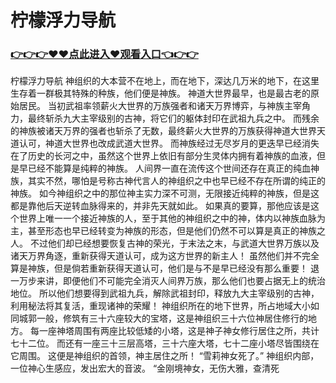 # 柠檬浮力导航

### <a href="https://github.com/xinfue/dunp/issues/2">👉👉👉♥♥点此进入♥观看入口👈👉👉</a>

 柠檬浮力导航
神组织的大本营不在地上，而在地下，深达几万米的地下，在这里生存着一群极其特殊的种族，他们便是神族。
    神道大世界最早，也是最古老的原始居民。
    当初武祖率领薪火大世界的万族强者和诸天万界博弈，与神族主宰角力，最终斩杀九大主宰级别的古神，将它们的躯体封印在武祖九兵之中。
    而残余的神族被诸天万界的强者也斩杀了无数，最终薪火大世界的万族获得神道大世界天道认可，神道大世界也改成武道大世界。
    而神族经过无尽岁月的更迭早已经消失在了历史的长河之中，虽然这个世界上依旧有部分生灵体内拥有着神族的血液，但是早已经不能算是纯粹的神族。
    人间界一直在流传这个世间还存在真正的纯血神族，其实不然，哪怕是号称古神代言人的神组织之中也早已经不存在所谓的纯正的神族。
    如今神组织之中的那位神主实力深不可测，无限接近纯粹的神族，但是这都是靠他后天逆转血脉得来的，并非先天就如此。
    如果真的要算，那他应该是这个世界上唯一一个接近神族的人，至于其他的神组织之中的神，体内以神族血脉为主，甚至形态也早已经转变为神族的形态，但是他们仍然不可以算是真正的神族之人。
    不过他们却已经想要恢复古神的荣光，于末法之末，与武道大世界万族以及诸天万界角逐，重新获得天道认可，成为这方世界的新主人！
    虽然他们并不完全算是神族，但是倘若重新获得天道认可，他们是与不是早已经没有那么重要！
    退一万步来讲，即便他们不可能完全消灭人间界万族，那么他们也要占据无上的统治地位。
    所以他们想要得到武祖九兵，解除武祖封印，释放九大主宰级别的古神，利用秘法将其复活，重现诸神的荣耀！
    神组织所在的地下世界，所占地域大小如同城郭一般，修筑有三十六座较大的宝塔，这是神组织三十六位神居住修行的地方。
    每一座神塔周围有两座比较低矮的小塔，这是神子神女修行居住之所，共计七十二位。
    而还有一座三十三层高塔，三十六座大塔，七十二座小塔尽皆围绕在它周围。
    这便是神组织的首领，神主居住之所！
    “雪莉神女死了。”
    神组织内部，一位神心生感应，发出宏大的音波。
    “金刚境神女，无伤大雅，查清死

